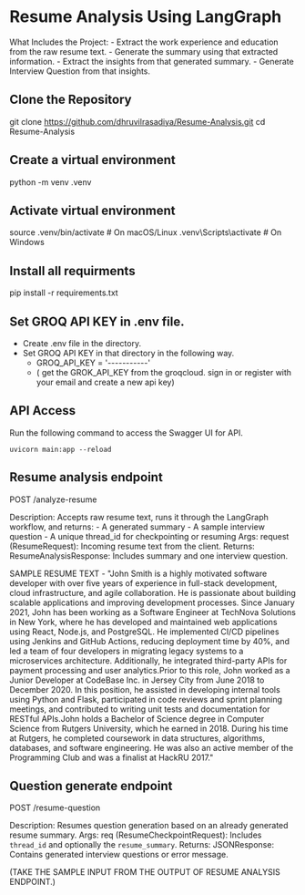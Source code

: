 # Resume Analysis Using LangGraph

What Includes the Project:
    - Extract the work experience and education from the raw resume text.
    - Generate the summary using that extracted information.
    - Extract the insights from that generated summary.
    - Generate Interview Question from that insights.

    
## Clone the Repository
git clone https://github.com/dhruvilrasadiya/Resume-Analysis.git
cd Resume-Analysis


## Create a virtual environment
python -m venv .venv


## Activate virtual environment
source .venv/bin/activate      # On macOS/Linux
.venv\Scripts\activate         # On Windows


## Install all requirments
pip install -r requirements.txt


## Set GROQ API KEY in .env file.
- Create .env file in the directory.
- Set GROQ API KEY in that directory in the following way.
    - GROQ_API_KEY = '-----------'
    - ( get the GROK_API_KEY from the groqcloud. sign in or register with your email and create a new api key)


## API Access
Run the following command to access the Swagger UI for API.


`uvicorn main:app --reload`


## Resume analysis endpoint
POST /analyze-resume

Description:
    Accepts raw resume text, runs it through the LangGraph workflow, and returns:
        - A generated summary
        - A sample interview question
        - A unique thread_id for checkpointing or resuming
Args:
    request (ResumeRequest): Incoming resume text from the client.
Returns:
    ResumeAnalysisResponse: Includes summary and one interview question.


SAMPLE RESUME TEXT - 
"John Smith is a highly motivated software developer with over five years of experience in full-stack development, cloud infrastructure, and agile collaboration. He is passionate about building scalable applications and improving development processes. Since January 2021, John has been working as a Software Engineer at TechNova Solutions in New York, where he has developed and maintained web applications using React, Node.js, and PostgreSQL. He implemented CI/CD pipelines using Jenkins and GitHub Actions, reducing deployment time by 40%, and led a team of four developers in migrating legacy systems to a microservices architecture. Additionally, he integrated third-party APIs for payment processing and user analytics.Prior to this role, John worked as a Junior Developer at CodeBase Inc. in Jersey City from June 2018 to December 2020. In this position, he assisted in developing internal tools using Python and Flask, participated in code reviews and sprint planning meetings, and contributed to writing unit tests and documentation for RESTful APIs.John holds a Bachelor of Science degree in Computer Science from Rutgers University, which he earned in 2018. During his time at Rutgers, he completed coursework in data structures, algorithms, databases, and software engineering. He was also an active member of the Programming Club and was a finalist at HackRU 2017."


## Question generate endpoint
POST /resume-question

Description:
    Resumes question generation based on an already generated resume summary.
Args:
    req (ResumeCheckpointRequest): Includes `thread_id` and optionally the `resume_summary`.
Returns:
    JSONResponse: Contains generated interview questions or error message.


(TAKE THE SAMPLE INPUT FROM THE OUTPUT OF RESUME ANALYSIS ENDPOINT.)
